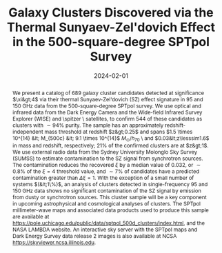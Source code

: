 ---
title: "Galaxy Clusters Discovered via the Thermal Sunyaev-Zel'dovich Effect in the 500-square-degree SPTpol Survey"
collection: "publications"
category: "co_papers"
permalink: /publications/2024OJAp7E13B
link: https://ui.adsabs.harvard.edu/abs/2024OJAp....7E..13B/abstract
date: 2024-02-01
venue: "The Open Journal of Astrophysics"
citation: "Muñoz-Echeverría, M., Macías-Pérez, J. F., Pratt, G. W., et al. (2024), Astronomy and Astrophysics, 682, A147."
abstract: "We present a catalog of 689 galaxy cluster candidates detected at significance $\\xi&gt;4$ via their thermal Sunyaev-Zel'dovich (SZ) effect signature in 95 and 150 GHz data from the 500-square-degree SPTpol survey. We use optical and infrared data from the Dark Energy Camera and the Wide-field Infrared Survey Explorer (WISE) and \\spitzer \\ satellites, to confirm 544 of these candidates as clusters with $\\sim94\\%$ purity. The sample has an approximately redshift-independent mass threshold at redshift $z&gt;0.25$ and spans $1.5 \\times 10^{14} &lt; M_{500c} &lt; 9.1 \\times 10^{14}$ $M_\\odot/h_{70}$ \\ and $0.03&lt;z\\lesssim1.6$ in mass and redshift, respectively; 21\\% of the confirmed clusters are at $z&gt;1$. We use external radio data from the Sydney University Molonglo Sky Survey (SUMSS) to estimate contamination to the SZ signal from synchrotron sources. The contamination reduces the recovered $\\xi$ by a median value of 0.032, or $\\sim0.8\\%$ of the $\\xi=4$ threshold value, and $\\sim7\\%$ of candidates have a predicted contamination greater than $\\Delta \\xi = 1$. With the exception of a small number of systems $(&lt;1\\%)$, an analysis of clusters detected in single-frequency 95 and 150 GHz data shows no significant contamination of the SZ signal by emission from dusty or synchrotron sources. This cluster sample will be a key component in upcoming astrophysical and cosmological analyses of clusters. The SPTpol millimeter-wave maps and associated data products used to produce this sample are available at https://pole.uchicago.edu/public/data/sptpol_500d_clusters/index.html, and the NASA LAMBDA website. An interactive sky server with the SPTpol maps and Dark Energy Survey data release 2 images is also available at NCSA https://skyviewer.ncsa.illinois.edu."
---